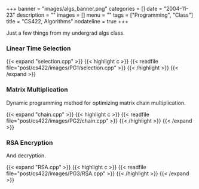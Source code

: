 +++
banner = "images/algs_banner.png"
categories = []
date = "2004-11-23"
description = ""
images = []
menu = ""
tags = ["Programming", "Class"]
title = "CS422, Algorithms"
nodateline = true
+++

Just a few things from my undergrad algs class. 

<!--more-->

### Linear Time Selection


{{< expand "selection.cpp" >}}
{{< highlight c >}}
{{< readfile file="post/cs422/images/PG1/selection.cpp" >}}
{{< /highlight >}}
{{< /expand >}}



### Matrix Multiplication

Dynamic programming method for optimizing matrix chain multiplication.

{{< expand "chain.cpp" >}}
{{< highlight c >}}
{{< readfile file="post/cs422/images/PG2/chain.cpp" >}}
{{< /highlight >}}
{{< /expand >}}


### RSA Encryption

And decryption.


{{< expand "RSA.cpp" >}}
{{< highlight c >}}
{{< readfile file="post/cs422/images/PG3/RSA.cpp" >}}
{{< /highlight >}}
{{< /expand >}}
